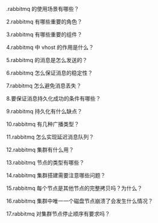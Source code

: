.rabbitmq 的使用场景有哪些？

2.rabbitmq 有哪些重要的角色？

3.rabbitmq 有哪些重要的组件？

4.rabbitmq 中 vhost 的作用是什么？

5.rabbitmq 的消息是怎么发送的？

6.rabbitmq 怎么保证消息的稳定性？

7.rabbitmq 怎么避免消息丢失？

8.要保证消息持久化成功的条件有哪些？

9.rabbitmq 持久化有什么缺点？

10.rabbitmq 有几种广播类型？

11.rabbitmq 怎么实现延迟消息队列？

12.rabbitmq 集群有什么用？

13.rabbitmq 节点的类型有哪些？

14.rabbitmq 集群搭建需要注意哪些问题？

15.rabbitmq 每个节点是其他节点的完整拷贝吗？为什么？

16.rabbitmq 集群中唯一一个磁盘节点崩溃了会发生什么情况？

17.rabbitmq 对集群节点停止顺序有要求吗？